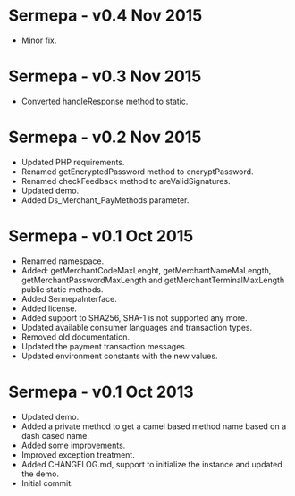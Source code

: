 Sermepa - v0.4 Nov 2015
=======================
- Minor fix.

Sermepa - v0.3 Nov 2015
=======================
- Converted handleResponse method to static.

Sermepa - v0.2 Nov 2015
=======================
- Updated PHP requirements.
- Renamed getEncryptedPassword method to encryptPassword.
- Renamed checkFeedback method to areValidSignatures.
- Updated demo.
- Added Ds_Merchant_PayMethods parameter.

Sermepa - v0.1 Oct 2015
======================
- Renamed namespace.
- Added: getMerchantCodeMaxLenght, getMerchantNameMaLength, getMerchantPasswordMaxLength and getMerchantTerminalMaxLength public static methods.
- Added SermepaInterface.
- Added license.
- Added support to SHA256, SHA-1 is not supported any more.
- Updated available consumer languages and transaction types.
- Removed old documentation.
- Updated the payment transaction messages.
- Updated environment constants with the new values.

Sermepa - v0.1 Oct 2013
=========================
- Updated demo.
- Added a private method to get a camel based method name based on a dash cased name.
- Added some improvements.
- Improved exception treatment.
- Added CHANGELOG.md, support to initialize the instance and updated the demo.
- Initial commit.
